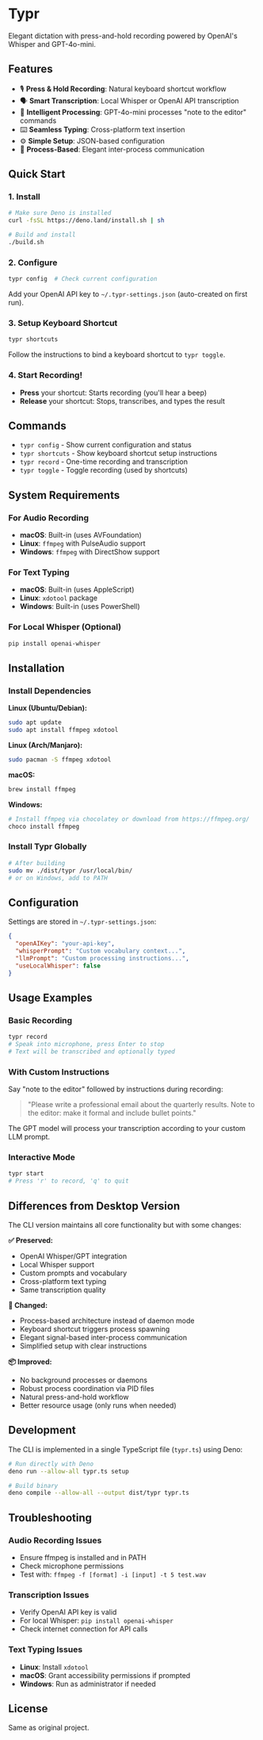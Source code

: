 # Typr

Elegant dictation with press-and-hold recording powered by OpenAI's Whisper and GPT-4o-mini.

## Features

- 🎙️ **Press & Hold Recording**: Natural keyboard shortcut workflow
- 🗣️ **Smart Transcription**: Local Whisper or OpenAI API transcription  
- 🤖 **Intelligent Processing**: GPT-4o-mini processes "note to the editor" commands
- ⌨️ **Seamless Typing**: Cross-platform text insertion
- ⚙️ **Simple Setup**: JSON-based configuration
- 🔄 **Process-Based**: Elegant inter-process communication

## Quick Start

### 1. Install

```bash
# Make sure Deno is installed
curl -fsSL https://deno.land/install.sh | sh

# Build and install
./build.sh
```

### 2. Configure

```bash
typr config  # Check current configuration
```

Add your OpenAI API key to `~/.typr-settings.json` (auto-created on first run).

### 3. Setup Keyboard Shortcut

```bash
typr shortcuts
```

Follow the instructions to bind a keyboard shortcut to `typr toggle`.

### 4. Start Recording!

- **Press** your shortcut: Starts recording (you'll hear a beep)
- **Release** your shortcut: Stops, transcribes, and types the result

## Commands

- `typr config` - Show current configuration and status
- `typr shortcuts` - Show keyboard shortcut setup instructions  
- `typr record` - One-time recording and transcription
- `typr toggle` - Toggle recording (used by shortcuts)

## System Requirements

### For Audio Recording
- **macOS**: Built-in (uses AVFoundation)
- **Linux**: `ffmpeg` with PulseAudio support
- **Windows**: `ffmpeg` with DirectShow support

### For Text Typing
- **macOS**: Built-in (uses AppleScript)
- **Linux**: `xdotool` package
- **Windows**: Built-in (uses PowerShell)

### For Local Whisper (Optional)
```bash
pip install openai-whisper
```

## Installation

### Install Dependencies

**Linux (Ubuntu/Debian):**
```bash
sudo apt update
sudo apt install ffmpeg xdotool
```

**Linux (Arch/Manjaro):**
```bash
sudo pacman -S ffmpeg xdotool
```

**macOS:**
```bash
brew install ffmpeg
```

**Windows:**
```bash
# Install ffmpeg via chocolatey or download from https://ffmpeg.org/
choco install ffmpeg
```

### Install Typr Globally

```bash
# After building
sudo mv ./dist/typr /usr/local/bin/
# or on Windows, add to PATH
```

## Configuration

Settings are stored in `~/.typr-settings.json`:

```json
{
  "openAIKey": "your-api-key",
  "whisperPrompt": "Custom vocabulary context...",
  "llmPrompt": "Custom processing instructions...",
  "useLocalWhisper": false
}
```

## Usage Examples

### Basic Recording
```bash
typr record
# Speak into microphone, press Enter to stop
# Text will be transcribed and optionally typed
```

### With Custom Instructions
Say "note to the editor" followed by instructions during recording:

> "Please write a professional email about the quarterly results. Note to the editor: make it formal and include bullet points."

The GPT model will process your transcription according to your custom LLM prompt.

### Interactive Mode
```bash
typr start
# Press 'r' to record, 'q' to quit
```

## Differences from Desktop Version

The CLI version maintains all core functionality but with some changes:

**✅ Preserved:**
- OpenAI Whisper/GPT integration
- Local Whisper support
- Custom prompts and vocabulary
- Cross-platform text typing
- Same transcription quality

**🔄 Changed:**
- Process-based architecture instead of daemon mode
- Keyboard shortcut triggers process spawning
- Elegant signal-based inter-process communication
- Simplified setup with clear instructions

**📦 Improved:**
- No background processes or daemons
- Robust process coordination via PID files
- Natural press-and-hold workflow
- Better resource usage (only runs when needed)

## Development

The CLI is implemented in a single TypeScript file (`typr.ts`) using Deno:

```bash
# Run directly with Deno
deno run --allow-all typr.ts setup

# Build binary
deno compile --allow-all --output dist/typr typr.ts
```

## Troubleshooting

### Audio Recording Issues
- Ensure ffmpeg is installed and in PATH
- Check microphone permissions
- Test with: `ffmpeg -f [format] -i [input] -t 5 test.wav`

### Transcription Issues
- Verify OpenAI API key is valid
- For local Whisper: `pip install openai-whisper`
- Check internet connection for API calls

### Text Typing Issues
- **Linux**: Install `xdotool`
- **macOS**: Grant accessibility permissions if prompted
- **Windows**: Run as administrator if needed

## License

Same as original project.
